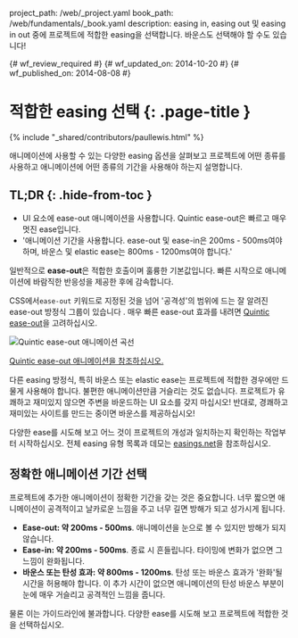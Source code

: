 project_path: /web/_project.yaml
book_path: /web/fundamentals/_book.yaml
description: easing in, easing out 및 easing in out 중에 프로젝트에 적합한 easing을 선택합니다. 바운스도 선택해야 할 수도 있습니다!

{# wf_review_required #}
{# wf_updated_on: 2014-10-20 #}
{# wf_published_on: 2014-08-08 #}

# 적합한 easing 선택 {: .page-title }

{% include "_shared/contributors/paullewis.html" %}


애니메이션에 사용할 수 있는 다양한 easing 옵션을 살펴보고 프로젝트에 어떤 종류를 사용하고 애니메이션에 어떤 종류의 기간을 사용해야 하는지 설명합니다.

## TL;DR {: .hide-from-toc }
- UI 요소에 ease-out 애니메이션을 사용합니다. Quintic ease-out은 빠르고 매우 멋진 ease입니다.
- '애니메이션 기간을 사용합니다. ease-out 및 ease-in은 200ms - 500ms여야 하며, 바운스 및 elastic ease는 800ms - 1200ms여야 합니다.'


일반적으로 **ease-out**은 적합한 호출이며 훌륭한 기본값입니다. 빠른 시작으로 애니메이션에 바람직한 반응성을 제공한 후에 감속합니다.

CSS에서`ease-out` 키워드로 지정된 것을 넘어 '공격성'의 범위에 드는 잘 알려진 ease-out 방정식 그룹이 있습니다 . 매우 빠른 ease-out 효과를 내려면 [Quintic ease-out](http://easings.net/#easeOutQuint)을 고려하십시오.

<img src="imgs/quintic-ease-out-markers.png" alt="Quintic ease-out 애니메이션 곡선" style="max-width: 300px"/>

<a href="https://googlesamples.github.io/web-fundamentals/samples/../fundamentals/design-and-ui/animations/box-move-quintic-ease-out.html">Quintic ease-out 애니메이션을 참조하십시오.</a>

다른 easing 방정식, 특히 바운스 또는 elastic ease는 프로젝트에 적합한 경우에만 드물게 사용해야 합니다. 불편한 애니메이션만큼 거슬리는 것도 없습니다. 프로젝트가 유쾌하고 재미있지 않으면 주변을 바운드하는 UI 요소를 갖지 마십시오! 반대로, 경쾌하고 재미있는 사이트를 만드는 중이면 바운스를 제공하십시오!

다양한 ease를 시도해 보고 어느 것이 프로젝트의 개성과 일치하는지 확인하는 작업부터 시작하십시오. 전체 easing 유형 목록과 데모는 [easings.net](http://easings.net)을 참조하십시오.

## 정확한 애니메이션 기간 선택

프로젝트에 추가한 애니메이션이 정확한 기간을 갖는 것은 중요합니다. 너무 짧으면 애니메이션이 공격적이고 날카로운 느낌을 주고 너무 길면 방해가 되고 성가시게 됩니다.

* **Ease-out: 약 200ms - 500ms**. 애니메이션을 눈으로 볼 수 있지만 방해가 되지 않습니다.
* **Ease-in: 약 200ms - 500ms**. 종료 시 흔들립니다. 타이밍에 변화가 없으면 그 느낌이 완화됩니다.
* **바운스 또는 탄성 효과: 약 800ms - 1200ms**. 탄성 또는 바운스 효과가 '완화'될 시간을 허용해야 합니다. 이 추가 시간이 없으면 애니메이션의 탄성 바운스 부분이 눈에 매우 거슬리고 공격적인 느낌을 줍니다.

물론 이는 가이드라인에 불과합니다. 다양한 ease를 시도해 보고 프로젝트에 적합한 것을 선택하십시오.


